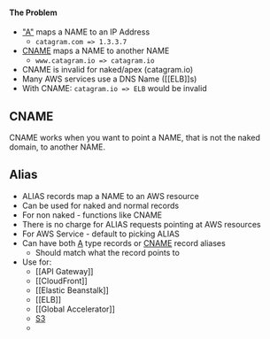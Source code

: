 #### The Problem
- ["A"](DNS%20Record%20Types.md#A%20and%20AAAA) maps a NAME to an IP Address
	- `catagram.com => 1.3.3.7`
- [CNAME](DNS%20Record%20Types.md#CNAME) maps a NAME to another NAME
	- `www.catagram.io => catagram.io`
- CNAME is invalid for naked/apex (catagram.io)
- Many AWS services use a DNS Name ([[ELB]]s)
- With CNAME: `catagram.io => ELB` would be invalid

## CNAME
CNAME works when you want to point a NAME, that is not the naked domain, to another NAME.

## Alias
- ALIAS records map a NAME to an AWS resource
- Can be used for naked and normal records
- For non naked - functions like CNAME
- There is no charge for ALIAS requests pointing at AWS resources
- For AWS Service - default to picking ALIAS
- Can have both [A](DNS%20Record%20Types.md#A%20and%20AAAA) type records or [CNAME](DNS%20Record%20Types.md#CNAME) record aliases
	- Should match what the record points to
- Use for:
	- [[API Gateway]]
	- [[CloudFront]]
	- [[Elastic Beanstalk]]
	- [[ELB]]
	- [[Global Accelerator]]
	- [S3](../Storage/S3/S3.md)
	- 